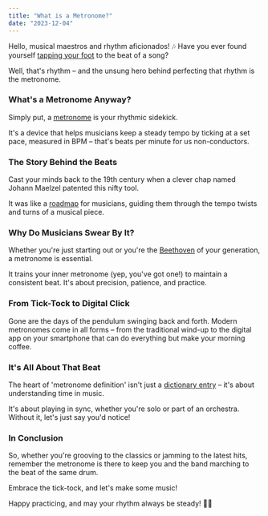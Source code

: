 ```yaml
---
title: "What is a Metronome?"
date: "2023-12-04"
---
```


Hello, musical maestros and rhythm aficionados! 🎶 Have you ever found yourself [tapping your foot](https://en.wikipedia.org/wiki/Rhythm) to the beat of a song? 

Well, that's rhythm – and the unsung hero behind perfecting that rhythm is the metronome.

### What's a Metronome Anyway?
Simply put, a [metronome](https://en.wikipedia.org/wiki/Metronome) is your rhythmic sidekick. 

It's a device that helps musicians keep a steady tempo by ticking at a set pace, measured in BPM – that's beats per minute for us non-conductors.

### The Story Behind the Beats
Cast your minds back to the 19th century when a clever chap named Johann Maelzel patented this nifty tool. 

It was like a [roadmap](https://guarnerihall.org/a-brief-history-of-the-mechanical-metronome/) for musicians, guiding them through the tempo twists and turns of a musical piece.

### Why Do Musicians Swear By It?
Whether you're just starting out or you're the [Beethoven](https://www.youtube.com/watch?v=0ouMaLRth-s) of your generation, a metronome is essential. 

It trains your inner metronome (yep, you've got one!) to maintain a consistent beat. It's about precision, patience, and practice.

### From Tick-Tock to Digital Click
Gone are the days of the pendulum swinging back and forth. Modern metronomes come in all forms – from the traditional wind-up to the digital app on your smartphone that can do everything but make your morning coffee.

### It's All About That Beat
The heart of 'metronome definition' isn't just a [dictionary entry](https://www.merriam-webster.com/dictionary/metronome) – it's about understanding time in music. 

It's about playing in sync, whether you're solo or part of an orchestra. Without it, let's just say you'd notice!

### In Conclusion
So, whether you're grooving to the classics or jamming to the latest hits, remember the metronome is there to keep you and the band marching to the beat of the same drum. 

Embrace the tick-tock, and let's make some music!

Happy practicing, and may your rhythm always be steady! 👋🎵
